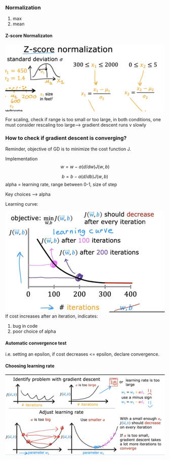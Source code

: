 ### Normalization
1. max
2. mean

#### Z-score Normalizaton
![](../../attachments/Pasted%20image%2020250819114852.png)

For scaling, check if range is too small or too large, in both conditions, one must consider rescaling
too large--> gradient descent runs v slowly

### **How to check if gradient descent is converging?**

Reminder, objective of GD is to minimize the cost function J.

Implementation
$$
w = w - a (d/dw) J(w,b)
$$

$$
b = b - a (d/db) J(w,b)
$$
alpha = learning rate, range between 0-1, size of step

Key choices --> alpha

Learning curve:

![](../../attachments/Pasted%20image%2020250819115844.png)
If cost increases after an iteration, indicates:
1. bug in code
2. poor choice of alpha
#### Automatic convergence test

i.e. setting an epsilon, if cost decreases <= epsilon, declare convergence.

#### Choosing learning rate

![](../../attachments/Pasted%20image%2020250819120424.png)





 